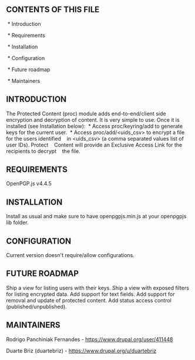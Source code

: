 CONTENTS OF THIS FILE
---------------------
 * Introduction

 * Requirements

 * Installation

 * Configuration

 * Future roadmap

 * Maintainers

INTRODUCTION
------------
The Protected Content (proc) module adds end-to-end/client side encryption and
decryption of content.
It is very simple to use. Once it is installed (see Installation below):
 * Access proc/keyring/add to generate keys for the current user.
 * Access proc/add/&lt;uids_csv&gt; to encrypt a file for the users identified
   in &lt;uids_csv&gt; (a comma separated values list of user IDs). Protect
   Content will provide an Exclusive Access Link for the recipients to decrypt
   the file.

REQUIREMENTS
------------
OpenPGP.js v4.4.5

INSTALLATION
------------
Install as usual and make sure to have openpgpjs.min.js at your openpgpjs lib
folder.

CONFIGURATION
-------------
Current version doesn't require/allow configurations.

FUTURE ROADMAP
--------------
Ship a view for listing users with their keys.
Ship a view with exposed filters for listing encrypted data.
Add support for text fields.
Add support for removal and update of protected content.
Add status access control (published/unpublished).

MAINTAINERS
-----------
Rodrigo Panchiniak Fernandes - https://www.drupal.org/user/411448

Duarte Briz (duartebriz) - https://www.drupal.org/u/duartebriz
